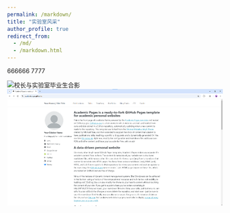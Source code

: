 ```yaml
---
permalink: /markdown/
title: "实验室风采"
author_profile: true
redirect_from: 
  - /md/
  - /markdown.html
---
```


666666
7777

![校长与实验室毕业生合影](https://hpc-neau.github.io/zhoucj/images/IMG_5645.JPG)
![test](../images/homepage.png)
